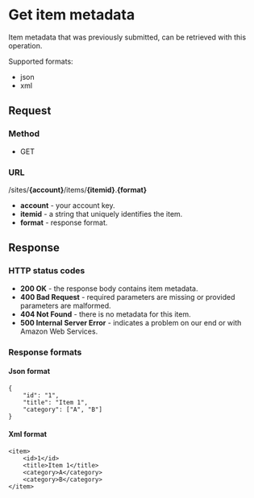 # Get item metadata
Item metadata that was previously submitted, can be retrieved with this operation.

Supported formats:

* json
* xml

## Request

### Method

* GET

### URL

/sites/**{account}**/items/**{itemid}**.**{format}**

* **account** - your account key.
* **itemid** - a string that uniquely identifies the item.
* **format** - response format.

## Response

### HTTP status codes

* **200 OK** - the response body contains item metadata.
* **400 Bad Request** - required parameters are missing or provided parameters are malformed.
* **404 Not Found** - there is no metadata for this item.
* **500 Internal Server Error** - indicates a problem on our end or with Amazon Web Services.

### Response formats

#### Json format

	{
		"id": "1",
		"title": "Item 1",
		"category": ["A", "B"]
	}
	
#### Xml format

	<item>
		<id>1</id>
		<title>Item 1</title>
		<category>A</category>
		<category>B</category>
	</item>